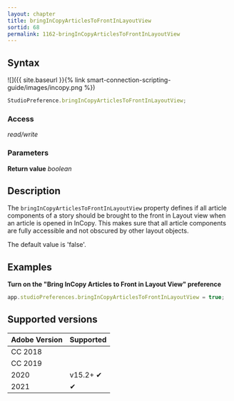 ```yaml
---
layout: chapter
title: bringInCopyArticlesToFrontInLayoutView
sortid: 68
permalink: 1162-bringInCopyArticlesToFrontInLayoutView
---
```

## Syntax

![]({{ site.baseurl }}{% link smart-connection-scripting-guide/images/incopy.png %}) 
```javascript
StudioPreference.bringInCopyArticlesToFrontInLayoutView;
```

### Access

*read/write*

### Parameters

**Return value** *boolean*

## Description

The `bringInCopyArticlesToFrontInLayoutView` property defines if all article components of a story should be brought to the front in Layout view when an article is opened in InCopy. This makes sure that all article components are fully accessible and not obscured by other layout objects.

The default value is 'false'.

## Examples

**Turn on the "Bring InCopy Articles to Front in Layout View" preference**

```javascript
app.studioPreferences.bringInCopyArticlesToFrontInLayoutView = true;
```

## Supported versions

| Adobe Version | Supported |
|---------------|-----------|
| CC 2018       |           |
| CC 2019       |           |
| 2020          | v15.2+ ✔  |
| 2021          | ✔         |